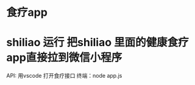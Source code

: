 # 食疗app
shiliao
运行
把shiliao 里面的健康食疗app直接拉到微信小程序
=================
API:
用vscode 打开食疗接口
终端：node app.js
